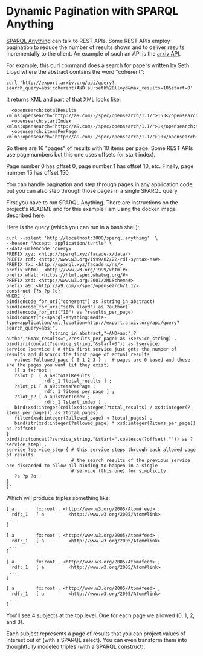 # Dynamic Pagination with SPARQL Anything

[SPARQL Anything](https://github.com/SPARQL-Anything/sparql.anything) can talk to REST APIs. 
Some REST APIs employ pagination to reduce the number of results shown and to deliver results incrementally to the client.
An example of such an API is the [arxiv API](https://arxiv.org/help/api/user-manual#Quickstart).

For example, this curl command does a search for papers written by Seth Lloyd where the abstract contains the word "coherent":

``curl 'http://export.arxiv.org/api/query?search_query=abs:coherent+AND+au:seth%20lloyd&max_results=10&start=0'``

It returns XML and part of that XML looks like:
```
  <opensearch:totalResults xmlns:opensearch="http://a9.com/-/spec/opensearch/1.1/">153</opensearch:totalResults>
  <opensearch:startIndex xmlns:opensearch="http://a9.com/-/spec/opensearch/1.1/">1</opensearch:startIndex>
  <opensearch:itemsPerPage xmlns:opensearch="http://a9.com/-/spec/opensearch/1.1/">10</opensearch:itemsPerPage>
```

So there are 16 "pages" of results with 10 items per page.
Some REST APIs use page numbers but this one uses offsets (or start index).

Page number 0 has offset 0, page number 1 has offset 10, etc.
Finally, page number 15 has offset 150.


You can handle pagination and step through pages in any application code but you can also step through those pages in a single SPARQL query.

First you have to run SPARQL Anything.
There are instructions on the project's README and for this example I am using the docker image described [here](https://github.com/justin2004/sparql.anything/blob/fuseki-docker/BROWSER.md).


Here is the query (which you can run in a bash shell):


```sparql
curl --silent 'http://localhost:3000/sparql.anything'  \
--header "Accept: application/turtle" \
--data-urlencode 'query=
PREFIX xyz: <http://sparql.xyz/facade-x/data/>
PREFIX rdf: <http://www.w3.org/1999/02/22-rdf-syntax-ns#>
PREFIX fx: <http://sparql.xyz/facade-x/ns/>
prefix xhtml: <http://www.w3.org/1999/xhtml#>
prefix what: <https://html.spec.whatwg.org/#>
PREFIX xsd: <http://www.w3.org/2001/XMLSchema#>
prefix a9: <http://a9.com/-/spec/opensearch/1.1/>
construct {?s ?p ?o}
WHERE {
bind(encode_for_uri("coherent") as ?string_in_abstract)
bind(encode_for_uri("seth lloyd") as ?author)
bind(encode_for_uri("10") as ?results_per_page)
bind(concat("x-sparql-anything:media-type=application/xml,location=http://export.arxiv.org/api/query?search_query=abs:",
                ?string_in_abstract,"+AND+au:",?author,"&max_results=",?results_per_page) as ?service_string) .
bind(iri(concat(?service_string,"&start=0")) as ?service)
service ?service { # this first service just gets the number of results and discards the first page of actual results
   values ?allowed_page { 0 1 2 3 } .  # pages are 0-based and these are the pages you want (if they exist)
   [] a fx:root ;
   ?slot_p  [ a a9:totalResults ;
              rdf:_1 ?total_results ] ;
   ?slot_p1 [ a a9:itemsPerPage ;
              rdf:_1 ?items_per_page ] ;
   ?slot_p2 [ a a9:startIndex ;
              rdf:_1 ?start_index ] .
   bind(xsd:integer(ceil(xsd:integer(?total_results) / xsd:integer(?items_per_page))) as ?total_pages) .
   filter(xsd:integer(?allowed_page) < ?total_pages) .
   bind(str(xsd:integer(?allowed_page) * xsd:integer(?items_per_page)) as ?offset) .
}
bind(iri(concat(?service_string,"&start=",coalesce(?offset),"")) as ?service_step) .
service ?service_step { # this service steps through each allowed page of results.
                        # the search results of the previous service are discarded to allow all binding to happen in a single
                        # service (this one) for simplicity.
   ?s ?p ?o .
}
}'
```


Which will produce triples something like:
```
[ a        fx:root , <http://www.w3.org/2005/Atom#feed> ;
  rdf:_1   [ a         <http://www.w3.org/2005/Atom#link> 
 ...
]

[ a        fx:root , <http://www.w3.org/2005/Atom#feed> ;
  rdf:_1   [ a         <http://www.w3.org/2005/Atom#link> 
 ...
]

[ a        fx:root , <http://www.w3.org/2005/Atom#feed> ;
  rdf:_1   [ a         <http://www.w3.org/2005/Atom#link> 
 ...
]

[ a        fx:root , <http://www.w3.org/2005/Atom#feed> ;
  rdf:_1   [ a         <http://www.w3.org/2005/Atom#link> 
 ...
]

```

You'll see 4 subjects at the top level.
One for each page we allowed (0, 1, 2, and 3).

Each subject represents a page of results that you can project values of interest out of (with a SPARQL select). 
You can even transform them into thoughtfully modeled triples (with a SPARQL construct).
